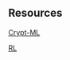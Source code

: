

## Resources

[Crypt-ML](http://peterzhang.me/resources/cryptml)

[RL](http://peterzhang.me/resources/rl)


